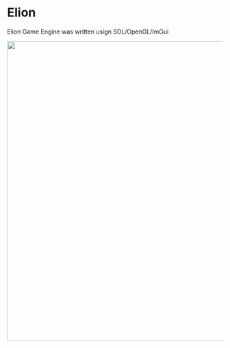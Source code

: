 # Elion


Elion Game Engine was written usign SDL/OpenGL/ImGui


<img width="700" src=“https://github.com/lasteveqa/Elion/blob/master/images/ElionDemo.png”>

